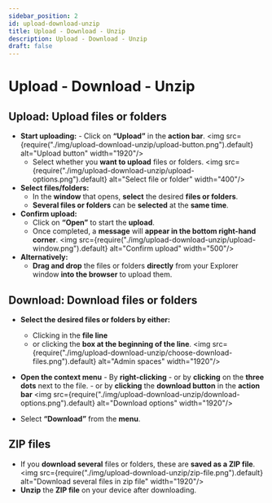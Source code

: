 ```yaml
---
sidebar_position: 2
id: upload-download-unzip
title: Upload - Download - Unzip
description: Upload - Download - Unzip
draft: false
---
```


# Upload - Download - Unzip

## Upload: Upload files or folders

- **Start uploading:** - Click on **“Upload”** in the **action bar**.
  <img src={require("./img/upload-download-unzip/upload-button.png").default} alt="Upload button" width="1920"/>
  - Select whether you **want to upload** files or folders.
    <img src={require("./img/upload-download-unzip/upload-options.png").default} alt="Select file or folder" width="400"/>
- **Select files/folders:**
  - In the **window** that opens, **select** the desired **files or folders**.
  - **Several files or folders** can be **selected** at the **same time**.
- **Confirm upload:**
  - Click on **“Open”** to start the **upload**.
  - Once completed, a **message** will **appear in the bottom right-hand corner**.
    <img src={require("./img/upload-download-unzip/upload-window.png").default} alt="Confirm upload" width="500"/>
- **Alternatively:**
  - **Drag and drop** the files or folders **directly** from your Explorer window **into the browser** to upload them.

## Download: Download files or folders

- **Select the desired files or folders by either:**
  - Clicking in the **file line**
  - or clicking the **box at the beginning of the line**.
    <img src={require("./img/upload-download-unzip/choose-download-files.png").default} alt="Admin spaces" width="1920"/>
- **Open the context menu** - By **right-clicking** - or by **clicking** on the **three dots** next to the file. - or by **clicking** the **download button** in the **action bar**
  <img src={require("./img/upload-download-unzip/download-options.png").default} alt="Download options" width="1920"/>
  
- Select **“Download”** from the **menu**.

## ZIP files

- If you **download several** files or folders, these are **saved as a ZIP file**.
  <img src={require("./img/upload-download-unzip/zip-file.png").default} alt="Download several files in zip file" width="1920"/>
- **Unzip** the **ZIP file** on your device after downloading.
